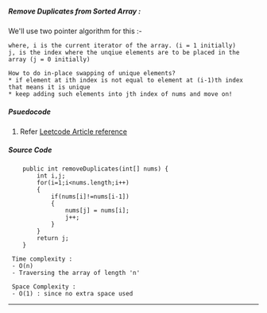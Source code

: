 ##### Remove Duplicates from Sorted Array  :

We'll use two pointer algorithm for this :-
```
where, i is the current iterator of the array. (i = 1 initially) 
j, is the index where the unqiue elements are to be placed in the array (j = 0 initially)

How to do in-place swapping of unique elements? 
* if element at ith index is not equal to element at (i-1)th index that means it is unique
* keep adding such elements into jth index of nums and move on!
```
##### Psuedocode
1) Refer [Leetcode Article reference](https://leetcode.com/problems/remove-duplicates-from-sorted-array/solutions/3676877/best-method-100-c-java-python-beginner-friendly)

##### Source Code

```
    public int removeDuplicates(int[] nums) {
        int i,j;
        for(i=1;i<nums.length;i++)
        {
            if(nums[i]!=nums[i-1])
            {
                nums[j] = nums[i];
                j++;
            }
        }
        return j;
    }
```

``` 
 Time complexity :
 - O(n) 
 - Traversing the array of length 'n'

 Space Complexity :
 - O(1) : since no extra space used
```


____